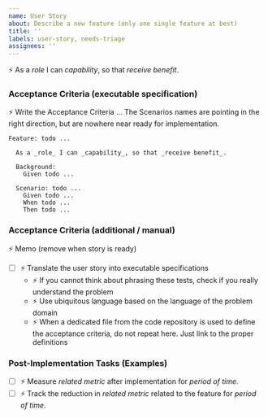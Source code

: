 ```yaml
---
name: User Story
about: Describe a new feature (only one single feature at best)
title: ''
labels: user-story, needs-triage
assignees: ''
---
```


:zap: As a _role_ I can _capability_, so that _receive benefit_.

### Acceptance Criteria (executable specification)
:zap: Write the Acceptance Criteria ... The Scenarios names are pointing in the right direction, but are nowhere near ready for implementation.
```gherkin
Feature: todo ...

  As a _role_ I can _capability_, so that _receive benefit_.

  Background:
    Given todo ...

  Scenario: todo ...
    Given todo ...
    When todo ...
    Then todo ...
```

### Acceptance Criteria (additional / manual)
:zap: Memo (remove when story is ready)
- [ ] :zap: Translate the user story into executable specifications
    - :zap: If you cannot think about phrasing these tests, check if you really understand the problem
    - :zap: Use ubiquitous language based on the language of the problem domain
    - :zap: When a dedicated file from the code repository is used to define the acceptance criteria, do not repeat here. Just link to the proper definitions

### Post-Implementation Tasks (Examples)
- [ ] :zap: Measure _related metric_ after implementation for _period of time_.
- [ ] :zap: Track the reduction in _related metric_ related to the feature for _period of time_.
